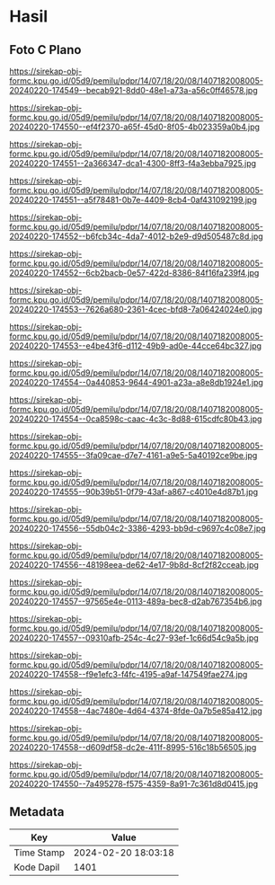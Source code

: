 # Hasil

## Foto C Plano

https://sirekap-obj-formc.kpu.go.id/05d9/pemilu/pdpr/14/07/18/20/08/1407182008005-20240220-174549--becab921-8dd0-48e1-a73a-a56c0ff46578.jpg

https://sirekap-obj-formc.kpu.go.id/05d9/pemilu/pdpr/14/07/18/20/08/1407182008005-20240220-174550--ef4f2370-a65f-45d0-8f05-4b023359a0b4.jpg

https://sirekap-obj-formc.kpu.go.id/05d9/pemilu/pdpr/14/07/18/20/08/1407182008005-20240220-174551--2a366347-dca1-4300-8ff3-f4a3ebba7925.jpg

https://sirekap-obj-formc.kpu.go.id/05d9/pemilu/pdpr/14/07/18/20/08/1407182008005-20240220-174551--a5f78481-0b7e-4409-8cb4-0af431092199.jpg

https://sirekap-obj-formc.kpu.go.id/05d9/pemilu/pdpr/14/07/18/20/08/1407182008005-20240220-174552--b6fcb34c-4da7-4012-b2e9-d9d505487c8d.jpg

https://sirekap-obj-formc.kpu.go.id/05d9/pemilu/pdpr/14/07/18/20/08/1407182008005-20240220-174552--6cb2bacb-0e57-422d-8386-84f16fa239f4.jpg

https://sirekap-obj-formc.kpu.go.id/05d9/pemilu/pdpr/14/07/18/20/08/1407182008005-20240220-174553--7626a680-2361-4cec-bfd8-7a06424024e0.jpg

https://sirekap-obj-formc.kpu.go.id/05d9/pemilu/pdpr/14/07/18/20/08/1407182008005-20240220-174553--e4be43f6-d112-49b9-ad0e-44cce64bc327.jpg

https://sirekap-obj-formc.kpu.go.id/05d9/pemilu/pdpr/14/07/18/20/08/1407182008005-20240220-174554--0a440853-9644-4901-a23a-a8e8db1924e1.jpg

https://sirekap-obj-formc.kpu.go.id/05d9/pemilu/pdpr/14/07/18/20/08/1407182008005-20240220-174554--0ca8598c-caac-4c3c-8d88-615cdfc80b43.jpg

https://sirekap-obj-formc.kpu.go.id/05d9/pemilu/pdpr/14/07/18/20/08/1407182008005-20240220-174555--3fa09cae-d7e7-4161-a9e5-5a40192ce9be.jpg

https://sirekap-obj-formc.kpu.go.id/05d9/pemilu/pdpr/14/07/18/20/08/1407182008005-20240220-174555--90b39b51-0f79-43af-a867-c4010e4d87b1.jpg

https://sirekap-obj-formc.kpu.go.id/05d9/pemilu/pdpr/14/07/18/20/08/1407182008005-20240220-174556--55db04c2-3386-4293-bb9d-c9697c4c08e7.jpg

https://sirekap-obj-formc.kpu.go.id/05d9/pemilu/pdpr/14/07/18/20/08/1407182008005-20240220-174556--48198eea-de62-4e17-9b8d-8cf2f82cceab.jpg

https://sirekap-obj-formc.kpu.go.id/05d9/pemilu/pdpr/14/07/18/20/08/1407182008005-20240220-174557--97565e4e-0113-489a-bec8-d2ab767354b6.jpg

https://sirekap-obj-formc.kpu.go.id/05d9/pemilu/pdpr/14/07/18/20/08/1407182008005-20240220-174557--09310afb-254c-4c27-93ef-1c66d54c9a5b.jpg

https://sirekap-obj-formc.kpu.go.id/05d9/pemilu/pdpr/14/07/18/20/08/1407182008005-20240220-174558--f9e1efc3-f4fc-4195-a9af-147549fae274.jpg

https://sirekap-obj-formc.kpu.go.id/05d9/pemilu/pdpr/14/07/18/20/08/1407182008005-20240220-174558--4ac7480e-4d64-4374-8fde-0a7b5e85a412.jpg

https://sirekap-obj-formc.kpu.go.id/05d9/pemilu/pdpr/14/07/18/20/08/1407182008005-20240220-174558--d609df58-dc2e-411f-8995-516c18b56505.jpg

https://sirekap-obj-formc.kpu.go.id/05d9/pemilu/pdpr/14/07/18/20/08/1407182008005-20240220-174550--7a495278-f575-4359-8a91-7c361d8d0415.jpg


## Metadata

| Key        | Value               |
| ---------- | ------------------- |
| Time Stamp | 2024-02-20 18:03:18 |
| Kode Dapil | 1401                |



